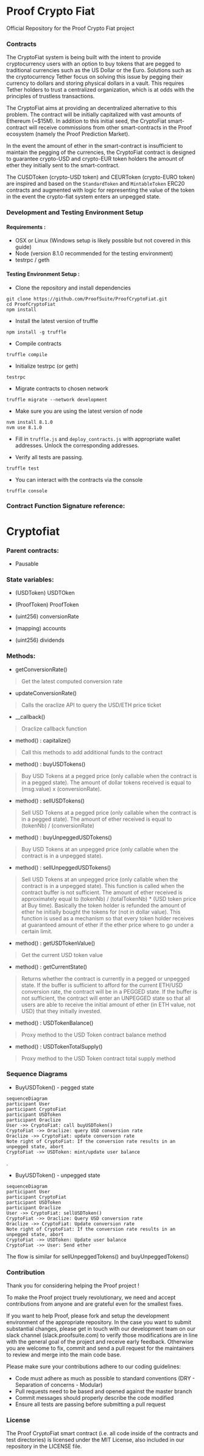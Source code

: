 # Proof Crypto Fiat
Official Repository for the Proof Crypto Fiat project



### Contracts

The CryptoFiat system is being built with the intent to provide cryptocurrency users with an option to buy tokens that are pegged to traditional currencies such as the US Dollar or the Euro. Solutions such as the cryptocurrency Tether focus on solving this issue by pegging their currency to dollars and storing physical dollars in a vault. This requires Tether holders to trust a centralized organization, which is at odds with the principles of trustless transactions.

The CryptoFiat aims at providing an decentralized alternative to this problem. The contract will be initially capitalized with vast amounts of Ethereum (~$15M). In addition to this initial seed, the CryptoFiat smart-contract will receive commissions from other smart-contracts in the Proof ecosystem (namely the Proof Prediction Market).

In the event the amount of ether in the smart-contract is insufficient to maintain the pegging of the currencies, the CryptoFiat contract is designed to guarantee crypto-USD and crypto-EUR token holders the amount of ether they initially sent to the smart-contract.

The CUSDToken (crypto-USD token) and CEURToken (crypto-EURO token) are inspired and based on the `StandardToken` and `MintableToken` ERC20 contracts
and augmented with logic for representing the value of the token in the event the crypto-fiat system enters an unpegged state.



### Development and Testing Environment Setup

#### Requirements :
- OSX or Linux (Windows setup is likely possible but not covered in this guide)
- Node (version 8.1.0 recommended for the testing environment)
- testrpc / geth 


#### Testing Environment Setup : 

- Clone the repository and install dependencies

``` 
git clone https://github.com/ProofSuite/ProofCryptoFiat.git
cd ProofCryptoFiat
npm install
```

- Install the latest version of truffle

```
npm install -g truffle
```

- Compile contracts
```
truffle compile
```

- Initialize testrpc (or geth)

```
testrpc
```

- Migrate contracts to chosen network

```
truffle migrate --network development
```

- Make sure you are using the latest version of node

``` 
nvm install 8.1.0
nvm use 8.1.0
```


- Fill in `truffle.js` and `deploy_contracts.js` with appropriate wallet addresses. Unlock the corresponding addresses.

- Verify all tests are passing.

```
truffle test
```

- You can interact with the contracts via the console 

```
truffle console
```

### Contract Function Signature reference:

# Cryptofiat 

### Parent contracts: 
+ Pausable


### State variables: 
+ (USDToken) USDTOken
+ (ProofToken) ProofToken

+ (uint256) conversionRate
+ (mapping) accounts
+ (uint256) dividends

### Methods:
+ getConversionRate()
> Get the latest computed conversion rate
+ updateConversionRate()
> Calls the oraclize API to query the USD/ETH price ticket
+  __callback()
> Oraclize callback function
+ method() : capitalize()
> Call this methods to add additional funds to the contract
+ method() : buyUSDTokens()
> Buy USD Tokens at a pegged price (only callable when the contract is in a pegged state). The amount of dollar tokens received is equal to (msg.value) x (conversionRate).
+ method() : sellUSDTokens()
> Sell USD Tokens at a pegged price (only callable when the contract is in a pegged state). The amount of ether received is equal to (tokenNb) / (conversionRate)
+ method() : buyUnpeggedUSDTokens()
> Buy USD Tokens at an unpegged price (only callable when the contract is in a unpegged state). 
+ method() : sellUnpeggedUSDTokens()
> Sell USD Tokens at an unpegged price (only callable when the contract is in a unpegged state). This function is called when the contract buffer is not sufficient. The amount of ether received is approximately equal to  (tokenNb) / (totalTokenNb) * (USD token price at Buy time). Basically the token holder is refunded the amount of ether he initially bought the tokens for (not in dollar value). 
>This function is used as a mechanism so that every token holder receives at guaranteed amount of ether if the ether price where to go under a certain limit.
+ method() : getUSDTokenValue()
> Get the current USD token value
+ method() : getCurrentState()
> Returns whether the contract is currently in a pegged or unpegged state. If the buffer is sufficient to afford for the current ETH/USD conversion rate, the contract will be in a PEGGED state. If the buffer is not sufficient, the contract will enter an UNPEGGED state so that all users are able to receive the initial amount of ether (in ETH value, not USD) that they initially invested.
+ method() : USDTokenBalance()
> Proxy method to the USD Token contract balance method
+ method() : USDTokenTotalSupply()
> Proxy method to the USD Token contract total supply method


### Sequence Diagrams

+ BuyUSDToken() - pegged state

```mermaid
sequenceDiagram
participant User
participant CryptoFiat
participant USDToken
participant Oraclize
User ->> CryptoFiat: call buyUSDToken()
CryptoFiat ->> Oraclize: query USD conversion rate
Oraclize ->> CryptoFiat: update conversion rate
Note right of CryptoFiat: If the conversion rate results in an unpegged state, abort
CryptoFiat ->> USDToken: mint/update user balance
```
. 

+ BuyUSDToken() - unpegged state
```mermaid
sequenceDiagram
participant User
participant CryptoFiat
participant USDToken
participant Oraclize
User ->> CryptoFiat: sellUSDToken()
CryptoFiat ->> Oraclize: Query USD conversion rate
Oraclize ->> CryptoFiat: Update conversion rate
Note right of CryptoFiat: If the conversion rate results in an unpegged state, abort
CryptoFiat ->> USDToken: Update user balance
CryptoFiat ->> User: Send ether
```


The flow is similar for sellUnpeggedTokens() and buyUnpeggedTokens()




### Contribution

Thank you for considering helping the Proof project ! 

To make the Proof project truely revolutionary, we need and accept contributions from anyone and are grateful even for the smallest fixes.

If you want to help Proof, please fork and setup the development environment of the appropriate repository. 
In the case you want to submit substantial changes, please get in touch with our development team on our slack channel (slack.proofsuite.com) to 
verify those modifications are in line with the general goal of the project and receive early feedback. Otherwise you are welcome to fix, commit and 
send a pull request for the maintainers to review and merge into the main code base.

Please make sure your contributions adhere to our coding guidelines:

- Code must adhere as much as possible to standard conventions (DRY - Separation of concerns - Modular)
- Pull requests need to be based and opened against the master branch
- Commit messages should properly describe the code modified
- Ensure all tests are passing before submitting a pull request

### License

The Proof CryptoFiat smart contract (i.e. all code inside of the contracts and test directories) is licensed under the MIT License, also included in our repository in the
LICENSE file.